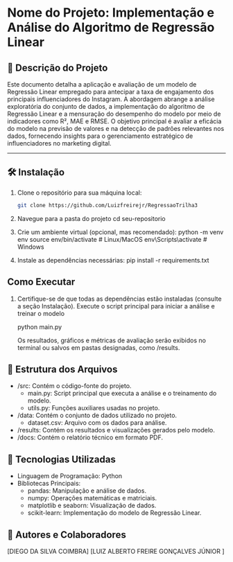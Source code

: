 # Nome do Projeto: Implementação e Análise do Algoritmo de Regressão Linear

## 📖 Descrição do Projeto
Este documento detalha a aplicação e avaliação de um modelo de Regressão Linear empregado para antecipar a taxa de engajamento dos principais influenciadores do Instagram. A abordagem abrange a análise exploratória do conjunto de dados, a implementação do algoritmo de Regressão Linear e a mensuração do desempenho do modelo por meio de indicadores como R², MAE e RMSE. O objetivo principal é avaliar a eficácia do modelo na previsão de valores e na detecção de padrões relevantes nos dados, fornecendo insights para o gerenciamento estratégico de influenciadores no marketing digital.

---

## 🛠️ Instalação

1. Clone o repositório para sua máquina local:
   ```bash
   git clone https://github.com/Luizfreirejr/RegressaoTrilha3

2. Navegue para a pasta do projeto
   cd seu-repositorio

3. Crie um ambiente virtual (opcional, mas recomendado):
   python -m venv env
   source env/bin/activate # Linux/MacOS
   env\Scripts\activate    # Windows

4. Instale as dependências necessárias:
   pip install -r requirements.txt


## Como Executar
1. Certifique-se de que todas as dependências estão instaladas (consulte a seção Instalação).
   Execute o script principal para iniciar a análise e treinar o modelo

   python main.py

   Os resultados, gráficos e métricas de avaliação serão exibidos no terminal ou salvos em pastas designadas, como /results.

## 📂 Estrutura dos Arquivos
- /src: Contém o código-fonte do projeto.
    - main.py: Script principal que executa a análise e o treinamento do modelo.
    - utils.py: Funções auxiliares usadas no projeto.
- /data: Contém o conjunto de dados utilizado no projeto.
    - dataset.csv: Arquivo com os dados para análise.
- /results: Contém os resultados e visualizações gerados pelo modelo.
- /docs: Contém o relatório técnico em formato PDF.

## 🧰 Tecnologias Utilizadas
- Linguagem de Programação: Python
- Bibliotecas Principais:
    - pandas: Manipulação e análise de dados.
    - numpy: Operações matemáticas e matriciais.
    - matplotlib e seaborn: Visualização de dados.
    - scikit-learn: Implementação do modelo de Regressão Linear.

## 👥 Autores e Colaboradores
[DIEGO DA SILVA COIMBRA]
[LUIZ ALBERTO FREIRE GONÇALVES JÚNIOR ]
